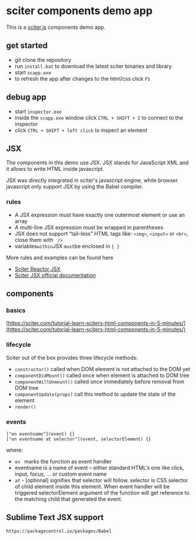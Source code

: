 # sciter components demo app

This is a [sciter.js](https://sciter.com/) components demo app.

## get started

- git clone the repository
- run `install.bat` to download the latest sciter binaries and library
- start `scapp.exe`
- to refresh the app after changes to the html/css click `F5`

## debug app

- start `inspector.exe`
- inside the `scapp.exe` window click `CTRL + SHIFT + I` to connect to the inspector
- click `CTRL + SHIFT + left click` to inspect an element

## JSX

The components in this demo use JSX. JSX stands for JavaScript XML and it allows to write HTML inside javascript.

JSX was directly integrated in sciter's javascript engine, while browser javascript only support JSX by using the Babel compiler.

### rules

- A JSX expression must have exactly one outermost element or use an array
- A multi-line JSX expression must be wrapped in parentheses
- JSX does not support “tail-less” HTML tags like: `<img>`, `<input>` or `<br>`, close them with ` />`
- variables` within `JSX `must`be enclosed in `{ }`

More rules and examples can be found here

- [Sciter Reactor JSX](https://sciter.com/tutorials/reactor-jsx/)
- [Sciter JSX official documentation](https://github.com/c-smile/quickjspp/blob/master/doc/jsx.md)

## components

### basics

[https://sciter.com/tutorial-learn-sciters-html-components-in-5-minutes/](https://sciter.com/tutorial-learn-sciters-html-components-in-5-minutes/)

### lifecycle

Sciter out of the box provides three lifecycle methods:

- `constructor()` called when DOM element is not attached to the DOM yet
- `componentDidMount()` called once when element is attached to DOM tree
- `componentWillUnmount()` called once immediately before removal from DOM tree
- `componentUpdate(props)` call this method to update the state of the element
- `render()`

### events

```
["on eventname"](event) {}
["on eventname at selector"](event, selectorElement) {}
```

where:

- `on ` marks the function as event handler
- eventname is a name of event – either standard HTML’s one like click, input, focus, … or custom event name
- ` at ` - [optional] signifies that selector will follow. selector is CSS selector of child element inside this element. When event handler will be triggered selectorElement argument of the function will get reference to the matching child that generated the event.

## Sublime Text JSX support

    https://packagecontrol.io/packages/Babel
